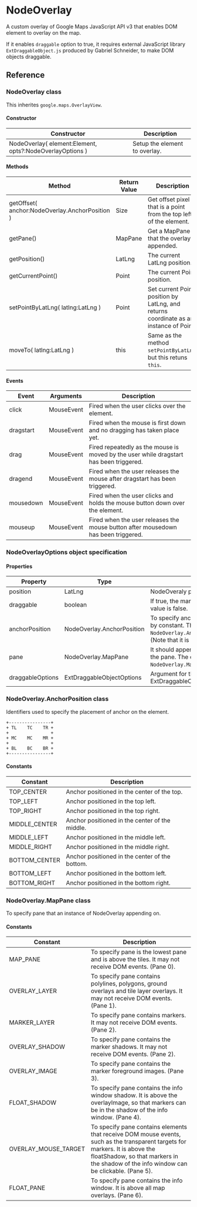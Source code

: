# NodeOverlay

A custom overlay of Google Maps JavaScript API v3 that enables DOM element to overlay on the map.

If it enables `draggable` option to true, it requires external JavaScript library `ExtDraggableObject.js` produced by Gabriel Schneider, to make DOM objects draggable.


## Reference


### NodeOverlay class

This inherites `google.maps.OverlayView`.


#### Constructor

Constructor | Description
------------|------------
NodeOverlay( element:Element, opts?:NodeOverlayOptions ) | Setup the element to overlay.


#### Methods

Method | Return Value | Description
-------|--------------|------------
getOffset( anchor:NodeOverlay.AnchorPosition ) | Size | Get offset pixel that is a point from the top left of the element.
getPane() | MapPane | Get a MapPane that the overlay is appended.
getPosition() | LatLng | The current LatLng position.
getCurrentPoint() | Point | The current Point position.
setPointByLatLng( latlng:LatLng ) | Point | Set current Point position by LatLng, and returns coordinate as an instance of Point.
moveTo( latlng:LatLng ) | this | Same as the method `setPointByLatLng`, but this retuns `this`.

#### Events

Event | Arguments | Description
------|-----------|------------
click | MouseEvent | Fired when the user clicks over the element.
dragstart | MouseEvent | Fired when the mouse is first down and no dragging has taken place yet.
drag | MouseEvent | Fired repeatedly as the mouse is moved by the user while dragstart has been triggered.
dragend | MouseEvent | Fired when the user releases the mouse after dragstart has been triggered.
mousedown | MouseEvent | Fired when the user clicks and holds the mouse button down over the element.
mouseup | MouseEvent | Fired when the user releases the mouse button after mousedown has been triggered.


### NodeOverlayOptions object specification


#### Properties

Property | Type | Description
---------|------|------------
position | LatLng | NodeOveraly position. Required.
draggable | boolean | If true, the marker can be dragged. Default value is false.
anchorPosition | NodeOverlay.AnchorPosition | To specify anchor position of the element by constant. The default is `NodeOverlay.AnchorPosition.BOTTOM_CENTER`. (Note that it is not 'anchorPoint' )
pane | NodeOverlay.MapPane | It should append elements as children of the pane. The default is `NodeOverlay.MapPane.OVERLAY_LAYER`.
draggableOptions | ExtDraggableObjectOptions | Argument for the constructor of the ExtDraggableObject when `draggable` is true.


### NodeOverlay.AnchorPosition class

Identifiers used to specify the placement of anchor on the element.

```
+----------------+ 
+ TL    TC    TR + 
+                + 
+ MC    MC    MR + 
+                + 
+ BL    BC    BR + 
+----------------+ 
```


#### Constants

Constant | Description
---------|------------
TOP_CENTER | Anchor positioned in the center of the top.
TOP_LEFT | Anchor positioned in the top left.
TOP_RIGHT | Anchor positioned in the top right.
MIDDLE_CENTER | Anchor positioned in the center of the middle.
MIDDLE_LEFT | Anchor positioned in the middle left.
MIDDLE_RIGHT | Anchor positioned in the middle right.
BOTTOM_CENTER | Anchor positioned in the center of the bottom.
BOTTOM_LEFT | Anchor positioned in the bottom left.
BOTTOM_RIGHT | Anchor positioned in the bottom right.


### NodeOverlay.MapPane class

To specify pane that an instance of NodeOverlay appending on.


#### Constants

Constant | Description
---------|------------
MAP_PANE | To specify pane is the lowest pane and is above the tiles. It may not receive DOM events. (Pane 0).
OVERLAY_LAYER | To specify pane contains polylines, polygons, ground overlays and tile layer overlays. It may not receive DOM events. (Pane 1).
MARKER_LAYER | To specify pane contains markers. It may not receive DOM events. (Pane 2).
OVERLAY_SHADOW | To specify pane contains the marker shadows. It may not receive DOM events. (Pane 2).
OVERLAY_IMAGE | To specify pane contains the marker foreground images. (Pane 3).
FLOAT_SHADOW | To specify pane contains the info window shadow. It is above the overlayImage, so that markers can be in the shadow of the info window. (Pane 4).
OVERLAY_MOUSE_TARGET | To specify pane contains elements that receive DOM mouse events, such as the transparent targets for markers. It is above the floatShadow, so that markers in the shadow of the info window can be clickable. (Pane 5).
FLOAT_PANE | To specify pane contains the info window. It is above all map overlays. (Pane 6).

